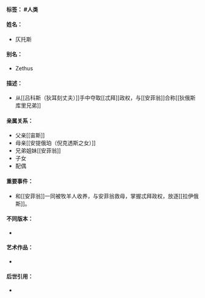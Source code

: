 #### 标签： #人类
#### 姓名：
- 仄托斯
#### 别名：
- Zethus
#### 描述：
- 从[[吕科斯（狄耳刻丈夫）]]手中夺取[[忒拜]]政权，与[[安菲翁]]合称[[狄俄斯库里兄弟]]
#### 亲属关系：
- 父亲[[宙斯]]
- 母亲[[安提俄珀（倪克透斯之女）]]
- 兄弟姐妹[[安菲翁]]
- 子女
- 配偶
#### 重要事件：
- 和[[安菲翁]]一同被牧羊人收养，与安菲翁救母，掌握忒拜政权，放逐[[拉伊俄斯]]。
#### 不同版本：
- 
#### 艺术作品：
- 
#### 后世引用：
- 